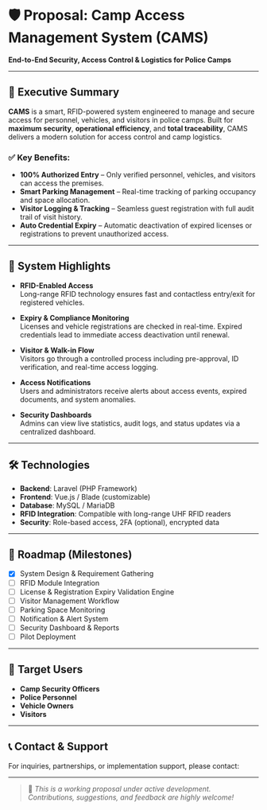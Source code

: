# 🛡️ Proposal: Camp Access Management System (CAMS)

**End-to-End Security, Access Control & Logistics for Police Camps**

---

## 📌 Executive Summary

**CAMS** is a smart, RFID-powered system engineered to manage and secure access for personnel, vehicles, and visitors in police camps. Built for **maximum security**, **operational efficiency**, and **total traceability**, CAMS delivers a modern solution for access control and camp logistics.

### ✅ Key Benefits:
- **100% Authorized Entry** – Only verified personnel, vehicles, and visitors can access the premises.
- **Smart Parking Management** – Real-time tracking of parking occupancy and space allocation.
- **Visitor Logging & Tracking** – Seamless guest registration with full audit trail of visit history.
- **Auto Credential Expiry** – Automatic deactivation of expired licenses or registrations to prevent unauthorized access.

---

## 🧠 System Highlights

- **RFID-Enabled Access**  
  Long-range RFID technology ensures fast and contactless entry/exit for registered vehicles.

- **Expiry & Compliance Monitoring**  
  Licenses and vehicle registrations are checked in real-time. Expired credentials lead to immediate access deactivation until renewal.

- **Visitor & Walk-in Flow**  
  Visitors go through a controlled process including pre-approval, ID verification, and real-time access logging.

- **Access Notifications**  
  Users and administrators receive alerts about access events, expired documents, and system anomalies.

- **Security Dashboards**  
  Admins can view live statistics, audit logs, and status updates via a centralized dashboard.

---

## 🛠️ Technologies

- **Backend**: Laravel (PHP Framework)
- **Frontend**: Vue.js / Blade (customizable)
- **Database**: MySQL / MariaDB
- **RFID Integration**: Compatible with long-range UHF RFID readers
- **Security**: Role-based access, 2FA (optional), encrypted data

---

## 🧭 Roadmap (Milestones)

- [x] System Design & Requirement Gathering
- [ ] RFID Module Integration
- [ ] License & Registration Expiry Validation Engine
- [ ] Visitor Management Workflow
- [ ] Parking Space Monitoring
- [ ] Notification & Alert System
- [ ] Security Dashboard & Reports
- [ ] Pilot Deployment

---

## 🤝 Target Users

- **Camp Security Officers**
- **Police Personnel**
- **Vehicle Owners**
- **Visitors**

---

## 📞 Contact & Support

For inquiries, partnerships, or implementation support, please contact:

---

> 🚧 *This is a working proposal under active development. Contributions, suggestions, and feedback are highly welcome!*
